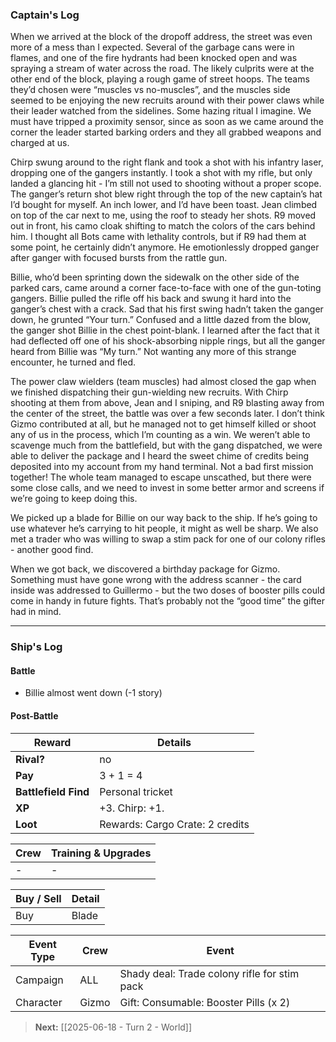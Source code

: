 ### Captain's Log

When we arrived at the block of the dropoff address, the street was even more of a mess than I expected. Several of the garbage cans were in flames, and one of the fire hydrants had been knocked open and was spraying a stream of water across the road. The likely culprits were at the other end of the block, playing a rough game of street hoops. The teams they’d chosen were “muscles vs no-muscles”, and the muscles side seemed to be enjoying the new recruits around with their power claws while their leader watched from the sidelines. Some hazing ritual I imagine. We must have tripped a proximity sensor, since as soon as we came around the corner the leader started barking orders and they all grabbed weapons and charged at us.

Chirp swung around to the right flank and took a shot with his infantry laser, dropping one of the gangers instantly. I took a shot with my rifle, but only landed a glancing hit - I’m still not used to shooting without a proper scope. The ganger’s return shot blew right through the top of the new captain’s hat I’d bought for myself. An inch lower, and I’d have been toast. Jean climbed on top of the car next to me, using the roof to steady her shots. R9 moved out in front, his camo cloak shifting to match the colors of the cars behind him. I thought all Bots came with lethality controls, but if R9 had them at some point, he certainly didn’t anymore. He emotionlessly dropped ganger after ganger with focused bursts from the rattle gun.

Billie, who’d been sprinting down the sidewalk on the other side of the parked cars, came around a corner face-to-face with one of the gun-toting gangers. Billie pulled the rifle off his back and swung it hard into the ganger’s chest with a crack. Sad that his first swing hadn’t taken the ganger down, he grunted “Your turn.” Confused and a little dazed from the blow, the ganger shot Billie in the chest point-blank. I learned after the fact that it had deflected off one of his shock-absorbing nipple rings, but all the ganger heard from Billie was “My turn.” Not wanting any more of this strange encounter, he turned and fled.

The power claw wielders (team muscles) had almost closed the gap when we finished dispatching their gun-wielding new recruits. With Chirp shooting at them from above, Jean and I sniping, and R9 blasting away from the center of the street, the battle was over a few seconds later. I don’t think Gizmo contributed at all, but he managed not to get himself killed or shoot any of us in the process, which I’m counting as a win. We weren’t able to scavenge much from the battlefield, but with the gang dispatched, we were able to deliver the package and I heard the sweet chime of credits being deposited into my account from my hand terminal. Not a bad first mission together! The whole team managed to escape unscathed, but there were some close calls, and we need to invest in some better armor and screens if we’re going to keep doing this.

We picked up a blade for Billie on our way back to the ship. If he’s going to use whatever he’s carrying to hit people, it might as well be sharp. We also met a trader who was willing to swap a stim pack for one of our colony rifles - another good find.

When we got back, we discovered a birthday package for Gizmo. Something must have gone wrong with the address scanner - the card inside was addressed to Guillermo - but the two doses of booster pills could come in handy in future fights. That’s probably not the “good time” the gifter had in mind.

---

### Ship's Log

#### Battle

+ Billie almost went down (-1 story)

#### Post-Battle

| Reward               | Details                         |
| -------------------- | ------------------------------- |
| **Rival?**           | no                              |
| **Pay**              | 3 + 1 = 4                       |
| **Battlefield Find** | Personal tricket                |
| **XP**               | +3.  Chirp: +1.                 |
| **Loot**             | Rewards: Cargo Crate: 2 credits |

| Crew | Training & Upgrades |
| ---- | ------------------- |
| -    | -                   |

| Buy / Sell | Detail |
| ---------- | ------ |
| Buy        | Blade  |

| Event Type | Crew  | Event                                        |
| ---------- | ----- | -------------------------------------------- |
| Campaign   | ALL   | Shady deal: Trade colony rifle for stim pack |
| Character  | Gizmo | Gift: Consumable: Booster Pills (x 2)        |

> **Next:** [[2025-06-18 - Turn 2 - World]]

